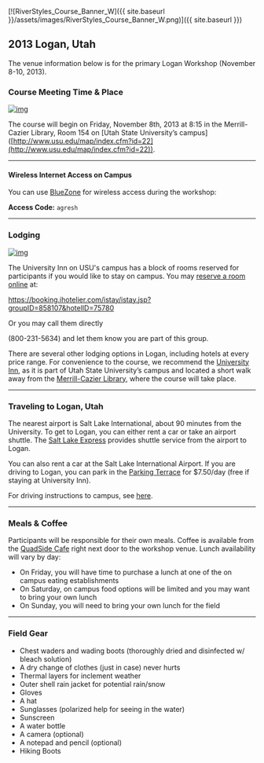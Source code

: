 [![RiverStyles_Course_Banner_W]({{ site.baseurl }}/assets/images/RiverStyles_Course_Banner_W.png)]({{ site.baseurl }})



## 2013 Logan, Utah

The venue information below is for the primary Logan Workshop (November 8-10, 2013). 

### Course Meeting Time & Place

[![img](https://encrypted-tbn2.google.com/images?q=tbn:ANd9GcQ8Kw-6BAwTAgMWVTi1uCInZkUgwCCBEHGzn0jGPyl0hwodpMhr)](https://encrypted-tbn2.google.com/images?q=tbn:ANd9GcQ8Kw-6BAwTAgMWVTi1uCInZkUgwCCBEHGzn0jGPyl0hwodpMhr)

The course will begin on Friday, November 8th, 2013 at 8:15 in the Merrill-Cazier Library, Room 154 on [Utah State University’s campus] ([http://www.usu.edu/map/index.cfm?id=22](http://www.usu.edu/map/index.cfm?id=22)).

------
#### Wireless Internet Access on Campus
You can use [BlueZone](http://bluezone.usu.edu/) for wireless access during the workshop:

**Access Code:**
```agresh```

------



### Lodging
[![img](http://www.usu.edu/visit/images/university-inn.jpg)](http://www.usu.edu/visit/images/university-inn.jpg)

The University Inn on USU's campus has a block of rooms reserved for participants if you would like to stay on campus.  You may [reserve a room online](https://booking.ihotelier.com/istay/istay.jsp?groupID=858107&hotelID=75780)  at: 

https://booking.ihotelier.com/istay/istay.jsp?groupID=858107&hotelID=75780

Or you may call them directly 

(800-231-5634) and let them know you are part of this group.

There are several other lodging options in Logan, including hotels at every price range. For convenience to the course, we recommend the [University Inn](http://uicc.usu.edu/), as it is part of Utah State University’s campus and located a short walk away from the [Merrill-Cazier Library](http://maps.google.com/maps?q=Library,+Utah+State+University&hl=en&ll=41.742139,-111.80946&spn=0.007493,0.008615&sll=41.743829,-111.821708&sspn=0.059942,0.068922&vpsrc=6&gl=us&t=h&fll=41.742139,-111.80946&fspn=0.007493,0.008615&z=17&iwloc=A), where the course will take place. 

------

### Traveling to Logan, Utah

The nearest airport is Salt Lake International, about 90 minutes from the University. To get to Logan, you can either rent a car or take an airport shuttle. The  [Salt Lake Express](http://www.saltlakeexpress.com/)  provides shuttle service from the airport to Logan. 

You can also rent a car at the Salt Lake International Airport. If you are driving to Logan, you can park in the  [Parking Terrace](http://parking.usu.edu/files/uploads/Visitor%20Parking.pdf)  for $7.50/day (free if staying at University Inn). 

For driving instructions to campus, see [here](http://www.usu.edu/visit/directions/).

------

### Meals & Coffee

Participants will be responsible for their own meals. Coffee is available from the [QuadSide Cafe](http://www.usu.edu/dining/htm/the-quadside-cafe)  right next door to the workshop venue. Lunch availability will vary by day:

- On Friday, you will have time to purchase a lunch at one of the on campus eating establishments
- On Saturday, on campus food options will be limited and you may want to bring your own lunch
- On Sunday, you will need to bring your own lunch for the field

------

### Field Gear

- Chest waders and wading boots (thoroughly dried and disinfected w/ bleach solution)
- A dry change of clothes (just in case) never hurts
- Thermal layers for inclement weather
- Outer shell rain jacket for potential rain/snow
- Gloves
- A hat
- Sunglasses (polarized help for seeing in the water)
- Sunscreen
- A water bottle
- A camera (optional)
- A notepad and pencil (optional)
- Hiking Boots